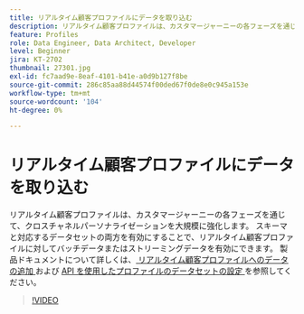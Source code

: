 ```yaml
---
title: リアルタイム顧客プロファイルにデータを取り込む
description: リアルタイム顧客プロファイルは、カスタマージャーニーの各フェーズを通じて、クロスチャネルパーソナライゼーションを大規模に強化します。 スキーマと対応するデータセットの両方を有効にすることで、リアルタイム顧客プロファイルに対してバッチデータまたはストリーミングデータを有効にできます。
feature: Profiles
role: Data Engineer, Data Architect, Developer
level: Beginner
jira: KT-2702
thumbnail: 27301.jpg
exl-id: fc7aad9e-8eaf-4101-b41e-a0d9b127f8be
source-git-commit: 286c85aa88d44574f00ded67f0de8e0c945a153e
workflow-type: tm+mt
source-wordcount: '104'
ht-degree: 0%

---
```


# リアルタイム顧客プロファイルにデータを取り込む

リアルタイム顧客プロファイルは、カスタマージャーニーの各フェーズを通じて、クロスチャネルパーソナライゼーションを大規模に強化します。 スキーマと対応するデータセットの両方を有効にすることで、リアルタイム顧客プロファイルに対してバッチデータまたはストリーミングデータを有効にできます。 製品ドキュメントについて詳しくは、[ リアルタイム顧客プロファイルへのデータの追加 ](https://experienceleague.adobe.com/docs/experience-platform/profile/tutorials/add-profile-data.html?lang=ja) および [API を使用したプロファイルのデータセットの設定 ](https://experienceleague.adobe.com/docs/experience-platform/profile/tutorials/dataset-configuration.html?lang=ja) を参照してください。

>[!VIDEO](https://video.tv.adobe.com/v/27301?learn=on&enablevpops)
